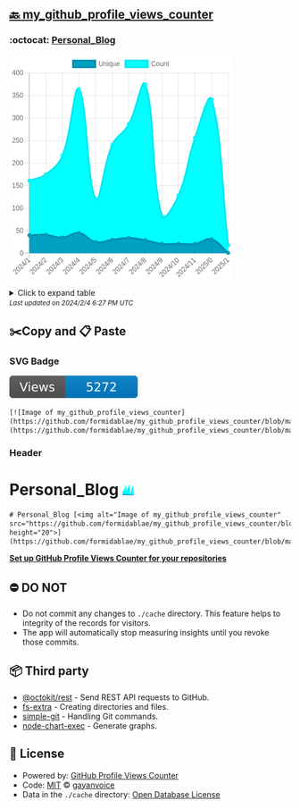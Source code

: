 ## [🔙 my_github_profile_views_counter](https://github.com/formidablae/my_github_profile_views_counter)

### :octocat: [Personal_Blog](https://github.com/formidablae/Personal_Blog)
![Image of my_github_profile_views_counter](https://github.com/formidablae/my_github_profile_views_counter/blob/master/graph/442067761/large/year.png)

<details>
	<summary>Click to expand table</summary>
	<h2>:calendar: Year Page Views Table</h2>
<table>
	<tr>
		<th>
			Last Updated
		</th>
		<th>
			Unique
		</th>
		<th>
			Count
		</th>
	</tr>
	<tr>
		<td>
			<code>2024/2/1</code>
		</td>
		<td>
			<code>1</code>
		</td>
		<td>
			<code>18</code>
		</td>
	</tr>
	<tr>
		<td>
			<code>2024/1/1</code>
		</td>
		<td>
			<code>31</code>
		</td>
		<td>
			<code>341</code>
		</td>
	</tr>
	<tr>
		<td>
			<code>2023/12/1</code>
		</td>
		<td>
			<code>21</code>
		</td>
		<td>
			<code>256</code>
		</td>
	</tr>
	<tr>
		<td>
			<code>2023/11/1</code>
		</td>
		<td>
			<code>21</code>
		</td>
		<td>
			<code>128</code>
		</td>
	</tr>
	<tr>
		<td>
			<code>2023/10/1</code>
		</td>
		<td>
			<code>21</code>
		</td>
		<td>
			<code>83</code>
		</td>
	</tr>
	<tr>
		<td>
			<code>2023/9/1</code>
		</td>
		<td>
			<code>29</code>
		</td>
		<td>
			<code>374</code>
		</td>
	</tr>
	<tr>
		<td>
			<code>2023/8/1</code>
		</td>
		<td>
			<code>34</code>
		</td>
		<td>
			<code>286</code>
		</td>
	</tr>
	<tr>
		<td>
			<code>2023/7/1</code>
		</td>
		<td>
			<code>30</code>
		</td>
		<td>
			<code>240</code>
		</td>
	</tr>
	<tr>
		<td>
			<code>2023/6/1</code>
		</td>
		<td>
			<code>25</code>
		</td>
		<td>
			<code>121</code>
		</td>
	</tr>
	<tr>
		<td>
			<code>2023/5/1</code>
		</td>
		<td>
			<code>45</code>
		</td>
		<td>
			<code>364</code>
		</td>
	</tr>
	<tr>
		<td>
			<code>2023/4/1</code>
		</td>
		<td>
			<code>35</code>
		</td>
		<td>
			<code>217</code>
		</td>
	</tr>
	<tr>
		<td>
			<code>2023/3/1</code>
		</td>
		<td>
			<code>41</code>
		</td>
		<td>
			<code>175</code>
		</td>
	</tr>
	<tr>
		<td>
			<code>2023/2/1</code>
		</td>
		<td>
			<code>40</code>
		</td>
		<td>
			<code>161</code>
		</td>
	</tr>
</table>

</details>
<small><i>Last updated on 2024/2/4 6:27 PM UTC</i></small>

## ✂️Copy and 📋 Paste
### SVG Badge
[![Image of my_github_profile_views_counter](https://github.com/formidablae/my_github_profile_views_counter/blob/master/svg/442067761/badge.svg)](https://github.com/formidablae/my_github_profile_views_counter/blob/master/readme/442067761/week.md)
```readme
[![Image of my_github_profile_views_counter](https://github.com/formidablae/my_github_profile_views_counter/blob/master/svg/442067761/badge.svg)](https://github.com/formidablae/my_github_profile_views_counter/blob/master/readme/442067761/week.md)
```
### Header
# Personal_Blog [<img alt="Image of my_github_profile_views_counter" src="https://github.com/formidablae/my_github_profile_views_counter/blob/master/graph/442067761/small/year.png" height="20">](https://github.com/formidablae/my_github_profile_views_counter/blob/master/readme/442067761/year.md)
```readme
# Personal_Blog [<img alt="Image of my_github_profile_views_counter" src="https://github.com/formidablae/my_github_profile_views_counter/blob/master/graph/442067761/small/year.png" height="20">](https://github.com/formidablae/my_github_profile_views_counter/blob/master/readme/442067761/year.md)
```
[**Set up GitHub Profile Views Counter for your repositories**](https://github.com/gayanvoice/github-profile-views-counter)
## ⛔ DO NOT
- Do not commit any changes to `./cache` directory. This feature helps to integrity of the records for visitors.
- The app will automatically stop measuring insights until you revoke those commits.
## 📦 Third party

- [@octokit/rest](https://www.npmjs.com/package/@octokit/rest) - Send REST API requests to GitHub.
- [fs-extra](https://www.npmjs.com/package/fs-extra) - Creating directories and files.
- [simple-git](https://www.npmjs.com/package/simple-git) - Handling Git commands.
- [node-chart-exec](https://www.npmjs.com/package/node-chart-exec) - Generate graphs.
## 📄 License
- Powered by: [GitHub Profile Views Counter](https://github.com/gayanvoice/github-profile-views-counter)
- Code: [MIT](./LICENSE) © [gayanvoice](https://github.com/gayanvoice/github-profile-views-counter)
- Data in the `./cache` directory: [Open Database License](https://opendatacommons.org/licenses/odbl/1-0/)